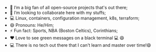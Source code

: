 - 🔭 I’m a big fan of all open-source projects that's out there;
- 👯 I’m looking to collaborate here with my stuffs;
- 💻 Linux, containers, configuration management, k8s, terraform;
- 😄 Pronouns: He/Him;
- ⚡ Fun fact: Sports, NBA (Boston Celtics), Corinthians;
- ❤️ Love to see green messages on a black terminal 💻 😄
- 💻 There is no tech out there that I can't learn and master over time!😄

